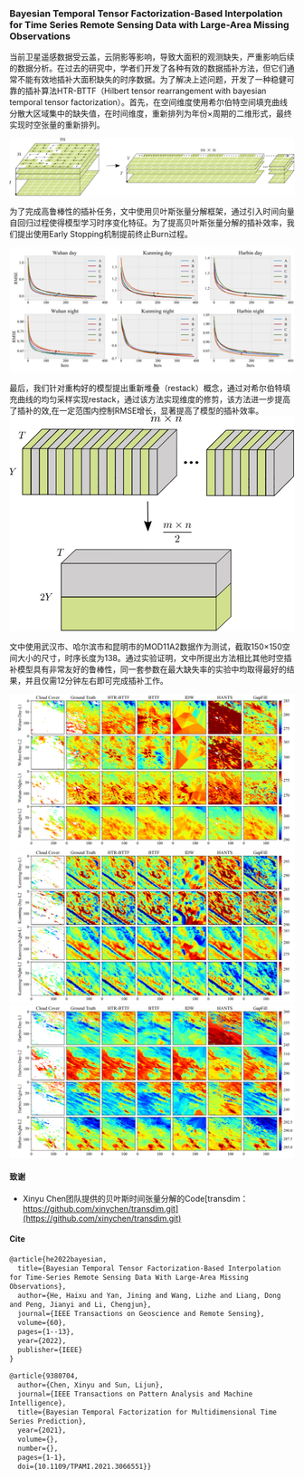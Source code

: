 ### Bayesian Temporal Tensor Factorization-Based Interpolation for Time Series Remote Sensing Data with Large-Area Missing Observations 

当前卫星遥感数据受云盖，云阴影等影响，导致大面积的观测缺失，严重影响后续的数据分析。在过去的研究中，学者们开发了各种有效的数据插补方法，但它们通常不能有效地插补大面积缺失的时序数据。为了解决上述问题，开发了一种稳健可靠的插补算法HTR-BTTF（Hilbert tensor rearrangement with bayesian temporal tensor factorization）。首先，在空间维度使用希尔伯特空间填充曲线分散大区域集中的缺失值，在时间维度，重新排列为年份×周期的二维形式，最终实现时空张量的重新排列。

![输入图片说明](img/rearrangement-eps-converted-to_page-0001.jpg)

为了完成高鲁棒性的插补任务，文中使用贝叶斯张量分解框架，通过引入时间向量自回归过程使得模型学习时序变化特征。为了提高贝叶斯张量分解的插补效率，我们提出使用Early Stopping机制提前终止Burn过程。

![输入图片说明](img/early_stopping.png)

最后，我们针对重构好的模型提出重新堆叠（restack）概念，通过对希尔伯特填充曲线的均匀采样实现restack，通过该方法实现维度的修剪，该方法进一步提高了插补的效,在一定范围内控制RMSE增长，显著提高了模型的插补效率。
![输入图片说明](img/restack-eps-converted-to_page-0001%20(1).jpg)

文中使用武汉市、哈尔滨市和昆明市的MOD11A2数据作为测试，截取150×150空间大小的尺寸，时序长度为138。通过实验证明，文中所提出方法相比其他时空插补模型具有非常友好的鲁棒性，同一套参数在最大缺失率的实验中均取得最好的结果，并且仅需12分钟左右即可完成插补工作。

![输入图片说明](img/Wuhan_result.png)
![输入图片说明](img/Kunming_result.png)
![输入图片说明](img/Harbin_result.png)

#### 致谢

- Xinyu Chen团队提供的贝叶斯时间张量分解的Code[transdim：https://github.com/xinychen/transdim.git](https://github.com/xinychen/transdim.git)

#### Cite


```
@article{he2022bayesian,
  title={Bayesian Temporal Tensor Factorization-Based Interpolation for Time-Series Remote Sensing Data With Large-Area Missing Observations},
  author={He, Haixu and Yan, Jining and Wang, Lizhe and Liang, Dong and Peng, Jianyi and Li, Chengjun},
  journal={IEEE Transactions on Geoscience and Remote Sensing},
  volume={60},
  pages={1--13},
  year={2022},
  publisher={IEEE}
}
```



```
@article{9380704,
  author={Chen, Xinyu and Sun, Lijun},
  journal={IEEE Transactions on Pattern Analysis and Machine Intelligence}, 
  title={Bayesian Temporal Factorization for Multidimensional Time Series Prediction}, 
  year={2021},
  volume={},
  number={},
  pages={1-1},
  doi={10.1109/TPAMI.2021.3066551}}
```

